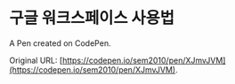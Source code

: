 # 구글 워크스페이스 사용법

A Pen created on CodePen.

Original URL: [https://codepen.io/sem2010/pen/XJmvJVM](https://codepen.io/sem2010/pen/XJmvJVM).


